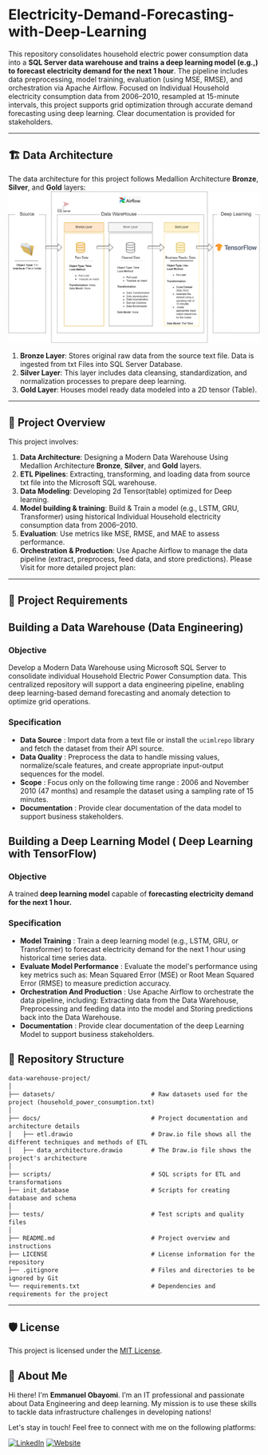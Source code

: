 # Electricity-Demand-Forecasting-with-Deep-Learning
This repository consolidates household electric power consumption data into a **SQL Server data warehouse and trains a deep learning model (e.g.,) to forecast electricity demand for the next 1 hour**. The pipeline includes data preprocessing, model training, evaluation (using MSE, RMSE), and orchestration via Apache Airflow. Focused on Individual Household electricity consumption data from 2006–2010, resampled at 15-minute intervals, this project supports grid optimization through accurate demand forecasting using deep learning. Clear documentation is provided for stakeholders.

---
## 🏗️ Data Architecture
The data architecture for this project follows Medallion Architecture **Bronze**, **Silver**, and **Gold** layers:
![Data Architecture](docs/data_architecture.png)

1. **Bronze Layer**: Stores original raw data from the source text file. Data is ingested from txt Files into SQL Server Database.
2. **Silver Layer**: This layer includes data cleansing, standardization, and normalization processes to prepare deep learning.
3. **Gold Layer**: Houses model ready data modeled into a 2D tensor (Table).

---
## 📖 Project Overview

This project involves:

1. **Data Architecture**: Designing a Modern Data Warehouse Using Medallion Architecture **Bronze**, **Silver**, and **Gold** layers.
2. **ETL Pipelines**: Extracting, transforming, and loading data from source txt file into the Microsoft SQL warehouse.
3. **Data Modeling**: Developing 2d Tensor(table) optimized for Deep learning.
4. **Model building & training**: Build & Train a model (e.g., LSTM, GRU, Transformer) using historical Individual Household electricity consumption data from 2006–2010.
5. **Evaluation**: Use metrics like MSE, RMSE, and MAE to assess performance.
6. **Orchestration & Production**: Use Apache Airflow to manage the data pipeline (extract, preprocess, feed data, and store predictions).
Please Visit for more detailed project plan:


---
## 🚀 Project Requirements

## Building a Data Warehouse (Data Engineering)

### Objective

Develop a Modern Data Warehouse using Microsoft SQL Server to consolidate individual Household Electric Power Consumption data. This centralized repository will support a data engineering pipeline, enabling deep learning-based demand forecasting and anomaly detection to optimize grid operations.  

### Specification

- **Data Source** : Import data from a text file or install the `ucimlrepo` library and fetch the dataset from their API source.
- **Data Quality** : Preprocess the data to handle missing values, normalize/scale features, and create appropriate input-output sequences for the model.
- **Scope** : Focus only on the following time range : 2006 and November 2010 (47 months) and resample the dataset using a sampling rate of 15 minutes.
- **Documentation** :  Provide clear documentation of the data model to support business stakeholders.

## Building a Deep Learning Model ( Deep Learning with TensorFlow)

### Objective

A trained **deep learning model** capable of **forecasting electricity demand for the next 1 hour.**

### Specification

- **Model Training** : Train a deep learning model (e.g., LSTM, GRU, or Transformer) to forecast electricity demand for the next 1 hour using historical time series data.
- **Evaluate Model Performance** : Evaluate the model's performance using key metrics such as: Mean Squared Error (MSE) or Root Mean Squared Error (RMSE) to measure prediction accuracy.
- **Orchestration And Production** : Use Apache Airflow to orchestrate the data pipeline, including: Extracting data from the Data Warehouse, Preprocessing and feeding data into the model and Storing predictions back into the Data Warehouse.
- **Documentation** :  Provide clear documentation of the deep Learning Model to support business stakeholders.

## 📂 Repository Structure
```
data-warehouse-project/
│
├── datasets/                           # Raw datasets used for the project (household_power_consumption.txt)
│
├── docs/                               # Project documentation and architecture details
│   ├── etl.drawio                      # Draw.io file shows all the different techniques and methods of ETL
│   ├── data_architecture.drawio        # The Draw.io file shows the project's architecture
│
├── scripts/                            # SQL scripts for ETL and transformations
├── init_database                       # Scripts for creating database and schema
│
├── tests/                              # Test scripts and quality files
│
├── README.md                           # Project overview and instructions
├── LICENSE                             # License information for the repository
├── .gitignore                          # Files and directories to be ignored by Git
└── requirements.txt                    # Dependencies and requirements for the project
```
---


## 🛡️ License

This project is licensed under the [MIT License](LICENSE).

## 🌟 About Me

Hi there! I'm **Emmanuel Obayomi**. I’m an IT professional and passionate about Data Engineering and deep learning. My mission is to use these skills to tackle data infrastructure challenges in developing nations!

Let's stay in touch! Feel free to connect with me on the following platforms:

[![LinkedIn](https://img.shields.io/badge/LinkedIn-0077B5?style=for-the-badge&logo=linkedin&logoColor=white)](https://linkedin.com/in/emmanuel-obayomi-3084051b1)
[![Website](https://img.shields.io/badge/Website-000000?style=for-the-badge&logo=google-chrome&logoColor=white)](https://www.datascienceportfol.io/emmanuelobayomi)
